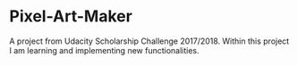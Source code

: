 # Pixel-Art-Maker
A project from Udacity Scholarship Challenge 2017/2018. Within this project I am learning and implementing new functionalities.
